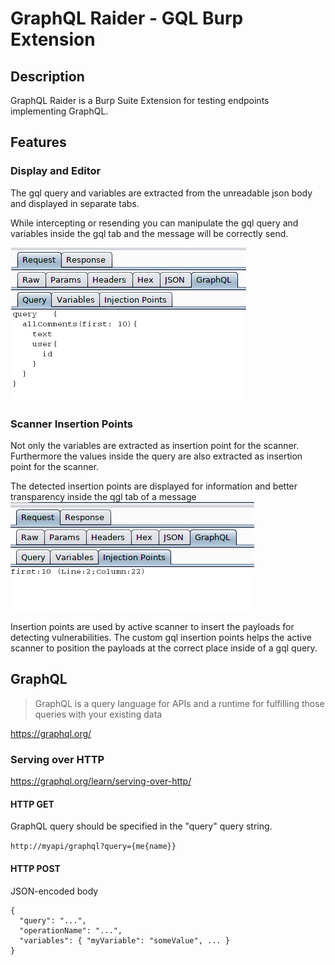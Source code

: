 # GraphQL Raider - GQL Burp Extension

## Description
GraphQL Raider is a Burp Suite Extension for testing endpoints implementing GraphQL.

## Features 
### Display and Editor
The gql query and variables are extracted from the unreadable json body and displayed in separate tabs.

While intercepting or resending you can manipulate the gql query and variables inside the gql tab and the message will be correctly send.

![Display and Editor](doc/editor-gql.png)

### Scanner Insertion Points
Not only the variables are extracted as insertion point for the scanner. Furthermore the values inside the query are also extracted as insertion point for the scanner.

The detected insertion points are displayed for information and better transparency inside the qgl tab of a message
![Insertion Points](doc/injectionpoints-gql.png)

Insertion points are used by active scanner to insert the payloads for detecting vulnerabilities. 
The custom gql insertion points helps the active scanner to position the payloads at the correct place inside of a gql query.

## GraphQL
> GraphQL is a query language for APIs and a runtime for fulfilling those queries with your existing data

https://graphql.org/

### Serving over HTTP
https://graphql.org/learn/serving-over-http/

#### HTTP GET 
GraphQL query should be specified in the "query" query string.

`http://myapi/graphql?query={me{name}}`

#### HTTP POST
JSON-encoded body
```
{
  "query": "...",
  "operationName": "...",
  "variables": { "myVariable": "someValue", ... }
}
```
